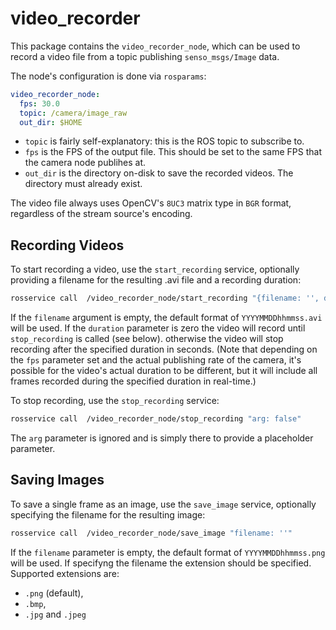 video_recorder
=================

This package contains the `video_recorder_node`, which can be used to record a video file from
a topic publishing `senso_msgs/Image` data.

The node's configuration is done via `rosparams`:
```yaml
video_recorder_node:
  fps: 30.0
  topic: /camera/image_raw
  out_dir: $HOME
```
- `topic` is fairly self-explanatory: this is the ROS topic to subscribe to.
- `fps` is the FPS of the output file. This should be set to the same FPS that the camera node publihes at.
- `out_dir` is the directory on-disk to save the recorded videos.  The directory must already exist.

The video file always uses OpenCV's `8UC3` matrix type in `BGR` format, regardless of the stream source's encoding.


Recording Videos
------------------

To start recording a video, use the `start_recording` service, optionally providing a filename for the
resulting .avi file and a recording duration:
```bash
rosservice call  /video_recorder_node/start_recording "{filename: '', duration: 0}"
```
If the `filename` argument is empty, the default format of `YYYYMMDDhhmmss.avi` will be used.  If the `duration`
parameter is zero the video will record until `stop_recording` is called (see below). otherwise the video will stop
recording after the specified duration in seconds.  (Note that depending on the `fps` parameter set and the actual
publishing rate of the camera, it's possible for the video's actual duration to be different, but it will include
all frames recorded during the specified duration in real-time.)

To stop recording, use the `stop_recording` service:
```bash
rosservice call  /video_recorder_node/stop_recording "arg: false"
```
The `arg` parameter is ignored and is simply there to provide a placeholder parameter.


Saving Images
---------------

To save a single frame as an image, use the `save_image` service, optionally specifying the filename
for the resulting image:
```bash
rosservice call  /video_recorder_node/save_image "filename: ''"
```
If the `filename` parameter is empty, the default format of `YYYYMMDDhhmmss.png` will be used.  If specifyng the
filename the extension should be specified.  Supported extensions are:
- `.png` (default),
- `.bmp`,
- `.jpg` and `.jpeg`
